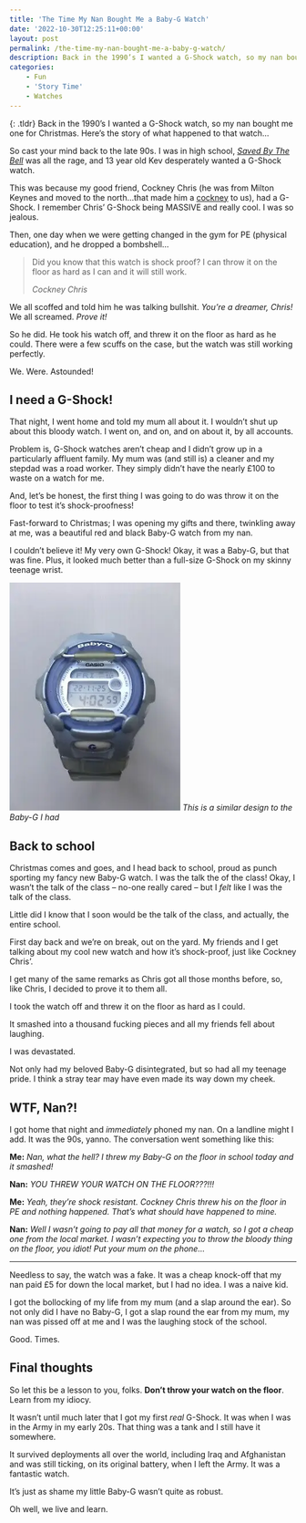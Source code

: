 ```yaml
---
title: 'The Time My Nan Bought Me a Baby-G Watch'
date: '2022-10-30T12:25:11+00:00'
layout: post
permalink: /the-time-my-nan-bought-me-a-baby-g-watch/
description: Back in the 1990’s I wanted a G-Shock watch, so my nan bought me one for Christmas. Here’s the story of what happened to that watch…
categories:
    - Fun
    - 'Story Time'
    - Watches
---
```

{: .tldr}
Back in the 1990’s I wanted a G-Shock watch, so my nan bought me one for Christmas. Here’s the story of what happened to that watch…

So cast your mind back to the late 90s. I was in high school, *[Saved By The Bell](https://en.wikipedia.org/wiki/Saved_by_the_Bell)* was all the rage, and 13 year old Kev desperately wanted a G-Shock watch.

This was because my good friend, Cockney Chris (he was from Milton Keynes and moved to the north…that made him a [cockney](https://en.wikipedia.org/wiki/Cockney) to us), had a G-Shock. I remember Chris’ G-Shock being MASSIVE and really cool. I was so jealous.

Then, one day when we were getting changed in the gym for PE (physical education), and he dropped a bombshell…

> Did you know that this watch is shock proof? I can throw it on the floor as hard as I can and it will still work.
> 
> <cite>Cockney Chris</cite>

We all scoffed and told him he was talking bullshit. *You’re a dreamer, Chris!* We all screamed. *Prove it!*

So he did. He took his watch off, and threw it on the floor as hard as he could. There were a few scuffs on the case, but the watch was still working perfectly.

We. Were. Astounded!

## I need a G-Shock!

That night, I went home and told my mum all about it. I wouldn’t shut up about this bloody watch. I went on, and on, and on about it, by all accounts.

Problem is, G-Shock watches aren’t cheap and I didn’t grow up in a particularly affluent family. My mum was (and still is) a cleaner and my stepdad was a road worker. They simply didn’t have the nearly £100 to waste on a watch for me.

And, let’s be honest, the first thing I was going to do was throw it on the floor to test it’s shock-proofness!

Fast-forward to Christmas; I was opening my gifts and there, twinkling away at me, was a beautiful red and black Baby-G watch from my nan.

I couldn’t believe it! My very own G-Shock! Okay, it was a Baby-G, but that was fine. Plus, it looked much better than a full-size G-Shock on my skinny teenage wrist.

![A blue Baby-G watch that's very similar to the one I had.](/assets/images/vintage-baby-g.webp)
*This is a similar design to the Baby-G I had*

## Back to school

Christmas comes and goes, and I head back to school, proud as punch sporting my fancy new Baby-G watch. I was the talk the of the class! Okay, I wasn’t the talk of the class – no-one really cared – but I *felt* like I was the talk of the class.

Little did I know that I soon would be the talk of the class, and actually, the entire school.

First day back and we’re on break, out on the yard. My friends and I get talking about my cool new watch and how it’s shock-proof, just like Cockney Chris’.

I get many of the same remarks as Chris got all those months before, so, like Chris, I decided to prove it to them all.

I took the watch off and threw it on the floor as hard as I could.

It smashed into a thousand fucking pieces and all my friends fell about laughing.

I was devastated.

Not only had my beloved Baby-G disintegrated, but so had all my teenage pride. I think a stray tear may have even made its way down my cheek.

## WTF, Nan?!

I got home that night and *immediately* phoned my nan. On a landline might I add. It was the 90s, yanno. The conversation went something like this:

**Me:** *Nan, what the hell? I threw my Baby-G on the floor in school today and it smashed!*

**Nan:** *YOU THREW YOUR WATCH ON THE FLOOR???!!!*

**Me:** *Yeah, they’re shock resistant. Cockney Chris threw his on the floor in PE and nothing happened. That’s what should have happened to mine.*

**Nan:** *Well I wasn’t going to pay all that money for a watch, so I got a cheap one from the local market. I wasn’t expecting you to throw the bloody thing on the floor, you idiot! Put your mum on the phone…*

- - - - - -

Needless to say, the watch was a fake. It was a cheap knock-off that my nan paid £5 for down the local market, but I had no idea. I was a naive kid.

I got the bollocking of my life from my mum (and a slap around the ear). So not only did I have no Baby-G, I got a slap round the ear from my mum, my nan was pissed off at me and I was the laughing stock of the school.

Good. Times.

## Final thoughts

So let this be a lesson to you, folks. **Don’t throw your watch on the floor**. Learn from my idiocy.

It wasn’t until much later that I got my first *real* G-Shock. It was when I was in the Army in my early 20s. That thing was a tank and I still have it somewhere.

It survived deployments all over the world, including Iraq and Afghanistan and was still ticking, on its original battery, when I left the Army. It was a fantastic watch.

It’s just as shame my little Baby-G wasn’t quite as robust.

Oh well, we live and learn.